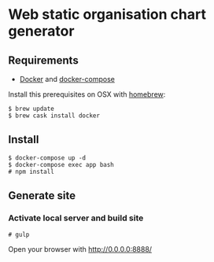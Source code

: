 # Web static organisation chart generator

## Requirements

* [Docker](https://docs.docker.com/engine/) and [docker-compose](https://docs.docker.com/compose/)

Install this prerequisites on OSX with [homebrew](https://brew.sh/index_fr):

```
$ brew update
$ brew cask install docker
```


## Install

```
$ docker-compose up -d
$ docker-compose exec app bash
# npm install
```

## Generate site

### Activate local server and build site

```
# gulp
```

Open your browser with http://0.0.0.0:8888/
